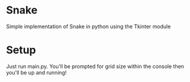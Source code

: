 # Snake

Simple implementation of Snake in python using the Tkinter module

# Setup

Just run main.py. You'll be prompted for grid size within the console then you'll be up and running!
